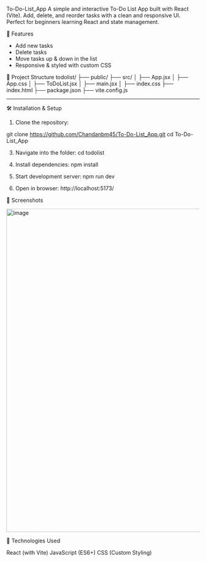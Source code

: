 To-Do-List_App
A simple and interactive To-Do List App built with React (Vite). Add, delete, and reorder tasks with a clean and responsive UI. Perfect for beginners learning React and state management.

🚀 Features
- Add new tasks
- Delete tasks
- Move tasks up & down in the list
- Responsive & styled with custom CSS

📂 Project Structure
todolist/
├── public/
├── src/
│ ├── App.jsx
│ ├── App.css
│ ├── ToDoList.jsx
│ ├── main.jsx
│ ├── index.css
├── index.html
├── package.json
├── vite.config.js

---

🛠️ Installation & Setup

1. Clone the repository:
   
git clone https://github.com/Chandanbm45/To-Do-List_App.git
cd To-Do-List_App

3. Navigate into the folder:
    cd todolist

4. Install dependencies:
    npm install

5. Start development server:
    npm run dev

6. Open in browser:
    http://localhost:5173/


📸 Screenshots

<img width="1913" height="843" alt="image" src="https://github.com/user-attachments/assets/2c855814-d3c8-417d-8228-1cd0cea91f25" />


📌 Technologies Used

React (with Vite)
JavaScript (ES6+)
CSS (Custom Styling)

